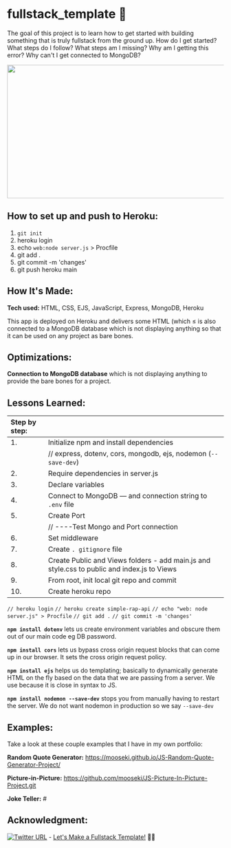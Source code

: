 # fullstack_template :dizzy:

The goal of this project is to learn how to get started with building something that is truly fullstack from the ground up. How do I get started? What steps do I follow? What steps am I missing? Why am I getting this error? Why can't I get connected to MongoDB? 

<p align="center">
  <img width="600" height="310" src="./autocompleteApp.gif">
</p>

## How to set up and push to Heroku:

1. `git init`
2. heroku login
3. echo `web:node server.js` > Procfile
4. git add .
5. git commit -m 'changes'
6. git push heroku main

## How It's Made:

**Tech used:** HTML, CSS, EJS, JavaScript, Express, MongoDB, Heroku

This app is deployed on Heroku and delivers some HTML (which ≤ is  also connected to a MongoDB database which is not displaying anything so that it can be used on any project as bare bones.

## Optimizations:

**Connection to MongoDB database** which is not displaying anything to provide the bare bones for a project. 

## Lessons Learned:

| **Step by step:**   |                                                                                                 | 
| :-----------------  | :--------------------------------------------------------------------------------------------   |
| 1.                  | Initialize npm and install dependencies                                                         | 
|                     | // express, dotenv, cors, mongodb, ejs, nodemon (`--save-dev`)                                  |
| 2.                  | Require dependencies in server.js                                                               |
| 3.                  | Declare variables                                                                               |
| 4.                  | Connect to MongoDB — and connection string to `.env` file                                       |
| 5.                  | Create Port                                                                                     |
|                     | // ----Test Mongo and Port connection                                                           |
| 6.                  | Set middleware                                                                                  |
| 7.                  | Create `. gitignore` file                                                                       |
| 8.                  | Create Public and Views folders - add main.js and style.css to public and index.js to Views     |
| 9.                  | From root, init local git repo and commit                                                       |
| 10.                 | Create heroku repo                                                                              |

   `// heroku login`   `// heroku create simple-rap-api`   `// echo "web: node server.js" > Procfile`   `// git add .`   `// git commit -m 'changes'`

**`npm install dotenv`** lets us create environment variables and obscure them out of our main code eg DB password.

**`npm install cors`** lets us bypass cross origin request blocks that can come up in our browser. It sets the cross origin request policy.

**`npm install ejs`** helps us do templating; basically to dynamically generate HTML on the fly based on the data that we are passing from a server. 
We use because it is close in syntax to JS.

**`npm install nodemon --save-dev`** stops you from manually having to restart the server. We do not want nodemon in production so we say `--save-dev`

## Examples:
Take a look at these couple examples that I have in my own portfolio:

**Random Quote Generator:** https://mooseki.github.io/JS-Random-Quote-Generator-Project/

**Picture-in-Picture:** https://github.com/mooseki/JS-Picture-In-Picture-Project.git

**Joke Teller:** #

## Acknowledgment:
[![Twitter URL](https://img.shields.io/twitter/url/https/twitter.com/mayanwolfe.svg?style=social&label=Follow%20%40mayanwolfe)](https://twitter.com/mayanwolfe) - [Let's Make a Fullstack Template!](https://www.twitch.tv/videos/1511339035) :superhero_woman:
